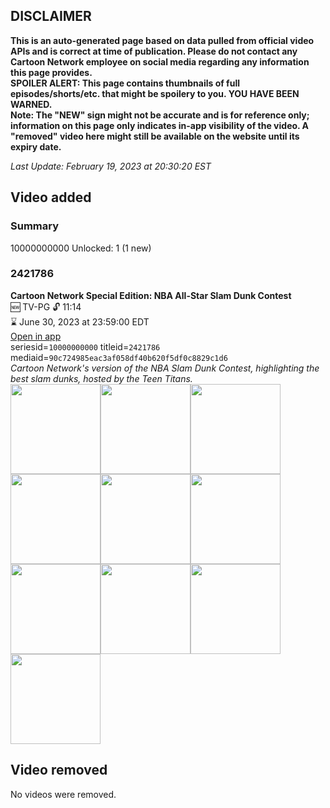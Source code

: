 ## DISCLAIMER
**This is an auto-generated page based on data pulled from official video APIs and is correct at time of publication. Please do not contact any Cartoon Network employee on social media regarding any information this page provides.**  
**SPOILER ALERT: This page contains thumbnails of full episodes/shorts/etc. that might be spoilery to you. YOU HAVE BEEN WARNED.**  
**Note: The "NEW" sign might not be accurate and is for reference only; information on this page only indicates in-app visibility of the video. A "removed" video here might still be available on the website until its expiry date.**  

_Last Update: February 19, 2023 at 20:30:20 EST_
## Video added
### Summary
10000000000 Unlocked: 1 (1 new)  
### 2421786
**Cartoon Network Special Edition: NBA All-Star Slam Dunk Contest**  
🆕 TV-PG 🔓 11:14  
⌛ June 30, 2023 at 23:59:00 EDT  
[Open in app](https://cnvideo.sercomkc.org/redirector.html?type=cnapp&seriesid=10000000000&titleid=2421786&mediaid=90c724985eac3af058df40b620f5df0c8829c1d6)  
seriesid=`10000000000` titleid=`2421786` mediaid=`90c724985eac3af058df40b620f5df0c8829c1d6`  
_Cartoon Network's version of the NBA Slam Dunk Contest, highlighting the best slam dunks, hosted by the Teen Titans._  
<a href="https://s3.amazonaws.com/cartoonorchestrator/2421786_001_1280x720.jpg"><img src="https://s3.amazonaws.com/cartoonorchestrator/2421786_001_640x360.jpg" height="144px" /></a><a href="https://s3.amazonaws.com/cartoonorchestrator/2421786_002_1280x720.jpg"><img src="https://s3.amazonaws.com/cartoonorchestrator/2421786_002_640x360.jpg" height="144px" /></a><a href="https://s3.amazonaws.com/cartoonorchestrator/2421786_003_1280x720.jpg"><img src="https://s3.amazonaws.com/cartoonorchestrator/2421786_003_640x360.jpg" height="144px" /></a><a href="https://s3.amazonaws.com/cartoonorchestrator/2421786_004_1280x720.jpg"><img src="https://s3.amazonaws.com/cartoonorchestrator/2421786_004_640x360.jpg" height="144px" /></a><a href="https://s3.amazonaws.com/cartoonorchestrator/2421786_005_1280x720.jpg"><img src="https://s3.amazonaws.com/cartoonorchestrator/2421786_005_640x360.jpg" height="144px" /></a><a href="https://s3.amazonaws.com/cartoonorchestrator/2421786_006_1280x720.jpg"><img src="https://s3.amazonaws.com/cartoonorchestrator/2421786_006_640x360.jpg" height="144px" /></a><a href="https://s3.amazonaws.com/cartoonorchestrator/2421786_007_1280x720.jpg"><img src="https://s3.amazonaws.com/cartoonorchestrator/2421786_007_640x360.jpg" height="144px" /></a><a href="https://s3.amazonaws.com/cartoonorchestrator/2421786_008_1280x720.jpg"><img src="https://s3.amazonaws.com/cartoonorchestrator/2421786_008_640x360.jpg" height="144px" /></a><a href="https://s3.amazonaws.com/cartoonorchestrator/2421786_009_1280x720.jpg"><img src="https://s3.amazonaws.com/cartoonorchestrator/2421786_009_640x360.jpg" height="144px" /></a><a href="https://s3.amazonaws.com/cartoonorchestrator/2421786_010_1280x720.jpg"><img src="https://s3.amazonaws.com/cartoonorchestrator/2421786_010_640x360.jpg" height="144px" /></a>
## Video removed
No videos were removed.  
